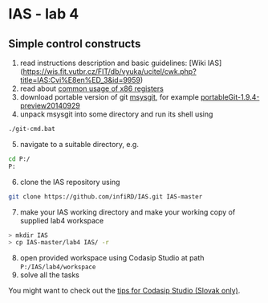 IAS - lab 4
===========
Simple control constructs
-------------------------

1. read instructions description and basic guidelines: [Wiki IAS] (https://wis.fit.vutbr.cz/FIT/db/vyuka/ucitel/cwk.php?title=IAS:Cvi%E8en%ED_3&id=9959)
2. read about [common usage of x86 registers](http://www.eecg.toronto.edu/~amza/www.mindsec.com/files/x86regs.html)
3. download portable version of git [msysgit](https://github.com/msysgit/msysgit/releases), for example [portableGit-1.9.4-preview20140929](https://github.com/msysgit/msysgit/releases/download/Git-1.9.4-preview20140929/PortableGit-1.9.4-preview20140929.7z)
4. unpack msysgit into some directory and run its shell using
```bash
./git-cmd.bat
```
5. navigate to a suitable directory, e.g. 
```bash
cd P:/
P:
```
6. clone the IAS repository using 
```bash
git clone https://github.com/infiRD/IAS.git IAS-master
```
7. make your IAS working directory and make your working copy of supplied lab4 workspace 
```bash
> mkdir IAS
> cp IAS-master/lab4 IAS/ -r
```
8. open provided workspace using Codasip Studio at path `P:/IAS/lab4/workspace`
8. solve all the tasks

You might want to check out the [tips for Codasip Studio (Slovak only)](https://www.evernote.com/shard/s373/sh/b3ae5877-6faf-461d-9310-37daf9322f16/8033abc217738785).

